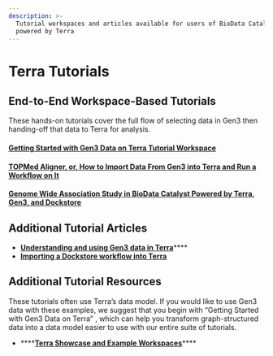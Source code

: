 ```yaml
---
description: >-
  Tutorial workspaces and articles available for users of BioData Catalyst
  powered by Terra
---
```


# Terra Tutorials

## End-to-End Workspace-Based Tutorials

These hands-on tutorials cover the full flow of selecting data in Gen3 then handing-off that data to Terra for analysis.

#### [Getting Started with Gen3 Data on Terra Tutorial Workspace](getting-started-with-gen3-data-on-terra-tutorial-workspace.md)

#### [TOPMed Aligner, or, How to Import Data From Gen3 into Terra and Run a Workflow on It](https://bdcatalyst.gitbook.io/biodata-catalyst-tutorials/tutorials/topmed-aligner-or-how-to-import-data-from-gen3-into-terra-and-run-a-workflow-on-it)

#### [Genome Wide Association Study in BioData Catalyst Powered by Terra, Gen3, and Dockstore](https://bdcatalyst.gitbook.io/biodata-catalyst-tutorials/tutorials/bdcatalyst-gwas-terra-gen3-dockstore)

## Additional Tutorial Articles <a id="template-blood-pressure-trait-gwas-in-nhlbis-biodata-catalyst"></a>

* [**Understanding and using Gen3 data in Terra**](https://support.terra.bio/hc/en-us/articles/360038087312)\*\*\*\*
* [**Importing a Dockstore workflow into Terra**](https://support.terra.bio/hc/en-us/articles/360038137292)

## Additional Tutorial Resources

These tutorials often use Terra’s data model. If you would like to use Gen3 data with these examples, we suggest that you begin with “Getting Started with Gen3 Data on Terra” , which can help you transform graph-structured data into a data model easier to use with our entire suite of tutorials.

* \*\*\*\*[**Terra Showcase and Example Workspaces**](https://terra.biodatacatalyst.nhlbi.nih.gov/#library/showcase)\*\*\*\*

##   <a id="template-blood-pressure-trait-gwas-in-nhlbis-biodata-catalyst"></a>

